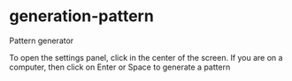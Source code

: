 # generation-pattern
Pattern generator

To open the settings panel, click in the center of the screen. If you are on a computer, then click on Enter or Space to generate a pattern
